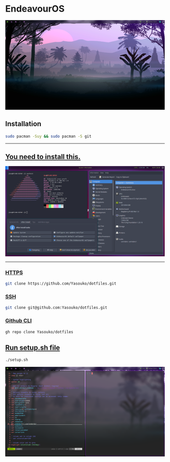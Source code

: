 # EndeavourOS

![ui](./ui.png)

## Installation

```bash
sudo pacman -Suy && sudo pacman -S git
```

---

## [You need to install this.](https://github.com/EndeavourOS-Community-Editions/bspwm)

![EndeavourOS](https://raw.githubusercontent.com/EndeavourOS-Community-Editions/bspwm/main/bspwm.png)

---

### [HTTPS](https://git-scm.com/)

```bash
git clone https://github.com/Yasouko/dotfiles.git
```

### [SSH](https://docs.github.com/en/authentication/connecting-to-github-with-ssh)

```bash
git clone git@github.com:Yasouko/dotfiles.git
```

### [Github CLI](https://cli.github.com/)

```bash
gh repo clone Yasouko/dotfiles
```

## [Run setup.sh file](https://docs.fileformat.com/programming/sh/)

```bash
./setup.sh
```

![Screen](./Screen.png)

